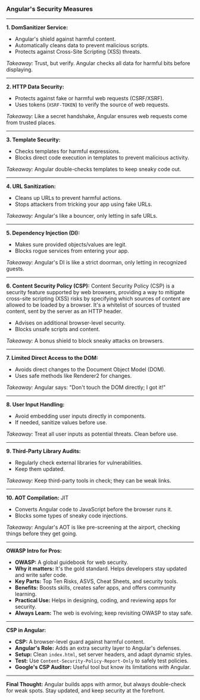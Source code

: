 ### **Angular's Security Measures**

---

**1. DomSanitizer Service:**
- Angular's shield against harmful content.
- Automatically cleans data to prevent malicious scripts.
- Protects against Cross-Site Scripting (XSS) threats.
  
*Takeaway:* Trust, but verify. Angular checks all data for harmful bits before displaying.

---

**2. HTTP Data Security:**
- Protects against fake or harmful web requests (CSRF/XSRF).
- Uses tokens (`XSRF-TOKEN`) to verify the source of web requests.
  
*Takeaway:* Like a secret handshake, Angular ensures web requests come from trusted places.

---

**3. Template Security:**
- Checks templates for harmful expressions.
- Blocks direct code execution in templates to prevent malicious activity.
  
*Takeaway:* Angular double-checks templates to keep sneaky code out.

---

**4. URL Sanitization:**
- Cleans up URLs to prevent harmful actions.
- Stops attackers from tricking your app using fake URLs.
  
*Takeaway:* Angular's like a bouncer, only letting in safe URLs.

---

**5. Dependency Injection (DI):**
- Makes sure provided objects/values are legit.
- Blocks rogue services from entering your app.
  
*Takeaway:* Angular's DI is like a strict doorman, only letting in recognized guests.

---

**6. Content Security Policy (CSP):**
Content Security Policy (CSP) is a security feature supported by web browsers, providing a way to mitigate cross-site scripting (XSS) risks by specifying which sources of content are allowed to be loaded by a browser. It's a whitelist of sources of trusted content, sent by the server as an HTTP header.

- Advises on additional browser-level security.
- Blocks unsafe scripts and content.
  
*Takeaway:* A bonus shield to block sneaky attacks on browsers.

---

**7. Limited Direct Access to the DOM:**
- Avoids direct changes to the Document Object Model (DOM).
- Uses safe methods like Renderer2 for changes.
  
*Takeaway:* Angular says: "Don't touch the DOM directly; I got it!"

---

**8. User Input Handling:**
- Avoid embedding user inputs directly in components.
- If needed, sanitize values before use.
  
*Takeaway:* Treat all user inputs as potential threats. Clean before use.

---

**9. Third-Party Library Audits:**
- Regularly check external libraries for vulnerabilities.
- Keep them updated.
  
*Takeaway:* Keep third-party tools in check; they can be weak links.

---

**10. AOT Compilation:**  JIT
- Converts Angular code to JavaScript before the browser runs it.
- Blocks some types of sneaky code injections.
  
*Takeaway:* Angular's AOT is like pre-screening at the airport, checking things before they get going.

---

**OWASP Intro for Pros:**

- **OWASP:** A global guidebook for web security.
- **Why it matters:** It's the gold standard. Helps developers stay updated and write safer code.
- **Key Parts:** Top Ten Risks, ASVS, Cheat Sheets, and security tools.
- **Benefits:** Boosts skills, creates safer apps, and offers community learning.
- **Practical Use:** Helps in designing, coding, and reviewing apps for security.
- **Always Learn:** The web is evolving; keep revisiting OWASP to stay safe.

---

**CSP in Angular:**

- **CSP:** A browser-level guard against harmful content.
- **Angular's Role:** Adds an extra security layer to Angular's defenses.
- **Setup:** Clean `index.html`, set server headers, and adapt dynamic styles.
- **Test:** Use `Content-Security-Policy-Report-Only` to safely test policies.
- **Google's CSP Auditor:** Useful tool but know its limitations with Angular.

---

**Final Thought:** Angular builds apps with armor, but always double-check for weak spots. Stay updated, and keep security at the forefront.